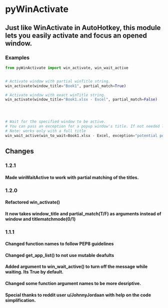 # pyWinActivate

## Just like WinActivate in AutoHotkey, this module lets you easily activate and focus an opened window.


### Examples
```py
from pyWinActivate import win_activate, win_wait_active


# Activate window with partial winTitle string.
win_activate(window_title="Book1", partial_match=True)

# Activate window with exact winTitle string.
win_activate(window_title="Book1.xlsx - Excel", partial_match=False)




# Wait for the specified window to be active.
# You can pass an exception for a popup window's title. If not needed leave as None or skip entirely.
# Note: works only with a full title
win_wait_active(win_to_wait=Book1.xlsx - Excel, exception="potential popup window", message=False)

```


## Changes
### 1.2.1
#### Made winWaitActive to work with partial matching of the titles.


### 1.2.0
#### Refactored win_activate()
#### It now takes window_title and partial_match(T/F) as arguments instead of window and titlematchmode(0/1)


### 1.1.1
#### Changed function names to follow PEP8 guidelines
#### Changed get_app_list() to not use mutable deafults
#### Added argument to win_wait_active() to turn off the message while waiting. Its True by default.
#### Changed some function argument names to be more desriptive.



#### Special thanks to reddit user u/JohnnyJordaan with help on the code simplification.